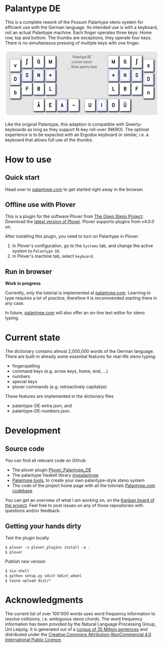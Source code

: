 Palantype DE
=======================

This is a complete rework of the Possum Palantype steno system for efficient
use with the German language.
Its intended use is with a keyboard, not an actual Palantype machine.
Each finger operates three keys: Home row, top and bottom.
The thumbs are exceptions, they operate four keys.
There is no simultaneous pressing of multiple keys with one finger.

![The Palantype DE keyboard layout](https://raw.githubusercontent.com/rubenmoor/palantype_DE/main/keyboard_layout.png)

Like the original Palantype, this adaption is compatible with
Qwerty-keyboards as long as they support N-key roll-over (NKRO).
The optimal experience is to be expected with an Ergodox keyboard
or similar, i.e. a keyboard that allows full use of the thumbs.

How to use
======================

Quick start
----------------------

Head over to [palantype.com](https://palantype.com) to get started right away in
the browser.

Offline use with Plover
----------------------

This is a plugin for the software Plover from
[The Open Steno Project](http://www.openstenoproject.org/).
Download the
[latest version of Plover](https://github.com/openstenoproject/plover/releases/tag/v4.0.0.dev10).
Plover supports plugins from v4.0.0 on.

After installing this plugin, you need to turn on Palantype in Plover:

1. In Plover's configuration, go to the ``Systems`` tab, and change the active system to ``Palantype DE``.
2. In Plover's machine tab, select ``keyboard``.

Run in browser
----------------------

**Work in progress**

Currently, only the tutorial is implemented at [palantype.com](https://palantype.com).
Learning to type requires a lot of practice,
therefore it is recommended starting there in any case.

In future, [palantype.com](https://palantype.com) will also offer
an on-line text editor for steno typing.

Current state
=====================

The dictionary contains almost 2,000,000 words of the German language.
There are built-in already some essential features for real-life steno typing:

* fingerspelling
* command keys (e.g. arrow keys, home, end, ...)
* numbers
* special keys
* plover commands (e.g. retroactively capitalize)

These features are implemented in the dictionary files

* palantype-DE-extra.json, and
* palantype-DE-numbers.json.


Development
=====================

Source code
-------------------------

You can find all relevant code on Github:

* The plover plugin [Plover_Palantype_DE](https://github.com/rubenmoor/plover_palantype_de)
* The palantype Haskell library [mypalantype](https://github.com/rubenmoor/my-palantype)
* [Palantype tools](https://github.com/rubenmoor/palantype-tools), to create your own palantype-style steno system
* The code of the project home page with all the tutorials [Palantype.com codebase](https://github.com/rubenmoor/learn-palantype)

You can get an overview of what I am working on, on the [Kanban board of the project](https://github.com/users/rubenmoor/projects/2).
Feel free to post issues on any of those repositories with questions and/or feedback.

Getting your hands dirty
--------------------------

Test the plugin locally

    $ plover -s plover_plugins install -e .
    $ plover

Publish new version

    $ nix-shell
    $ python setup.py sdist bdist_wheel
    $ twine upload dist/*

Acknowledgments
======================

The current list of over 100'000 words uses word frequency information to
resolve collisions, i.e. ambiguous steno chords.
The word frequency information has been provided by
the Natural Language Processing Group, Uni Leipzig.
It is generated out of a [corpus of 35 Million sentences](https://wortschatz.uni-leipzig.de/en) and distributed under
the [Creative Commons Attribution-NonCommercial 4.0 International Public Licence](https://creativecommons.org/licenses/by-nc/4.0/).
